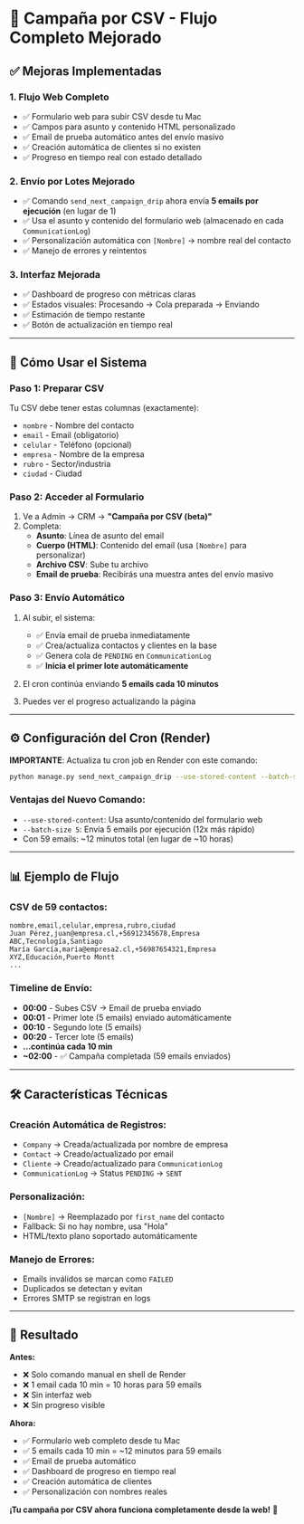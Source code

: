 # 🚀 Campaña por CSV - Flujo Completo Mejorado

## ✅ Mejoras Implementadas

### 1. **Flujo Web Completo**
- ✅ Formulario web para subir CSV desde tu Mac
- ✅ Campos para asunto y contenido HTML personalizado
- ✅ Email de prueba automático antes del envío masivo
- ✅ Creación automática de clientes si no existen
- ✅ Progreso en tiempo real con estado detallado

### 2. **Envío por Lotes Mejorado**
- ✅ Comando `send_next_campaign_drip` ahora envía **5 emails por ejecución** (en lugar de 1)
- ✅ Usa el asunto y contenido del formulario web (almacenado en cada `CommunicationLog`)
- ✅ Personalización automática con `[Nombre]` → nombre real del contacto
- ✅ Manejo de errores y reintentos

### 3. **Interfaz Mejorada**
- ✅ Dashboard de progreso con métricas claras
- ✅ Estados visuales: Procesando → Cola preparada → Enviando
- ✅ Estimación de tiempo restante
- ✅ Botón de actualización en tiempo real

---

## 🎯 Cómo Usar el Sistema

### **Paso 1: Preparar CSV**
Tu CSV debe tener estas columnas (exactamente):
- `nombre` - Nombre del contacto
- `email` - Email (obligatorio)
- `celular` - Teléfono (opcional)
- `empresa` - Nombre de la empresa
- `rubro` - Sector/industria
- `ciudad` - Ciudad

### **Paso 2: Acceder al Formulario**
1. Ve a Admin → CRM → **"Campaña por CSV (beta)"**
2. Completa:
   - **Asunto**: Línea de asunto del email
   - **Cuerpo (HTML)**: Contenido del email (usa `[Nombre]` para personalizar)
   - **Archivo CSV**: Sube tu archivo
   - **Email de prueba**: Recibirás una muestra antes del envío masivo

### **Paso 3: Envío Automático**
1. Al subir, el sistema:
   - ✅ Envía email de prueba inmediatamente
   - ✅ Crea/actualiza contactos y clientes en la base
   - ✅ Genera cola de `PENDING` en `CommunicationLog`
   - ✅ **Inicia el primer lote automáticamente**

2. El cron continúa enviando **5 emails cada 10 minutos**
3. Puedes ver el progreso actualizando la página

---

## ⚙️ Configuración del Cron (Render)

**IMPORTANTE**: Actualiza tu cron job en Render con este comando:

```bash
python manage.py send_next_campaign_drip --use-stored-content --batch-size 5
```

### **Ventajas del Nuevo Comando:**
- `--use-stored-content`: Usa asunto/contenido del formulario web
- `--batch-size 5`: Envía 5 emails por ejecución (12x más rápido)
- Con 59 emails: ~12 minutos total (en lugar de ~10 horas)

---

## 📊 Ejemplo de Flujo

### **CSV de 59 contactos:**
```csv
nombre,email,celular,empresa,rubro,ciudad
Juan Pérez,juan@empresa.cl,+56912345678,Empresa ABC,Tecnología,Santiago
María García,maria@empresa2.cl,+56987654321,Empresa XYZ,Educación,Puerto Montt
...
```

### **Timeline de Envío:**
- **00:00** - Subes CSV → Email de prueba enviado
- **00:01** - Primer lote (5 emails) enviado automáticamente  
- **00:10** - Segundo lote (5 emails)
- **00:20** - Tercer lote (5 emails)
- **...continúa cada 10 min**
- **~02:00** - ✅ Campaña completada (59 emails enviados)

---

## 🛠️ Características Técnicas

### **Creación Automática de Registros:**
- `Company` → Creada/actualizada por nombre de empresa
- `Contact` → Creado/actualizado por email
- `Cliente` → Creado/actualizado para `CommunicationLog`
- `CommunicationLog` → Status `PENDING` → `SENT`

### **Personalización:**
- `[Nombre]` → Reemplazado por `first_name` del contacto
- Fallback: Si no hay nombre, usa "Hola"
- HTML/texto plano soportado automáticamente

### **Manejo de Errores:**
- Emails inválidos se marcan como `FAILED`
- Duplicados se detectan y evitan
- Errores SMTP se registran en logs

---

## 🎉 Resultado

**Antes:**
- ❌ Solo comando manual en shell de Render
- ❌ 1 email cada 10 min = 10 horas para 59 emails
- ❌ Sin interfaz web
- ❌ Sin progreso visible

**Ahora:**
- ✅ Formulario web completo desde tu Mac
- ✅ 5 emails cada 10 min = ~12 minutos para 59 emails  
- ✅ Email de prueba automático
- ✅ Dashboard de progreso en tiempo real
- ✅ Creación automática de clientes
- ✅ Personalización con nombres reales

**¡Tu campaña por CSV ahora funciona completamente desde la web!** 🚀